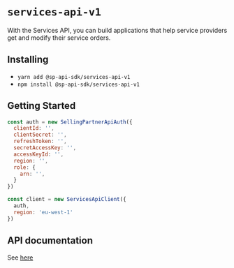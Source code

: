 # `services-api-v1`

With the Services API, you can build applications that help service providers get and modify their service orders.

## Installing

* `yarn add @sp-api-sdk/services-api-v1`
* `npm install @sp-api-sdk/services-api-v1`

## Getting Started

```javascript
const auth = new SellingPartnerApiAuth({
  clientId: '',
  clientSecret: '',
  refreshToken: '',
  secretAccessKey: '',
  accessKeyId: '',
  region: '',
  role: {
    arn: '',
  }
})

const client = new ServicesApiClient({
  auth,
  region: 'eu-west-1'
})
```

## API documentation

See [here](https://github.com/amzn/selling-partner-api-docs/tree/main/references/services-api/services.md)
